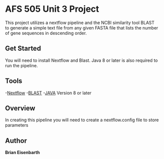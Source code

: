 # AFS 505 Unit 3 Project

This project utilizes a nextflow pipeline and the NCBI similarity tool BLAST to generate a simple text file from any given FASTA file that lists the number of gene sequences in descending order. 

## Get Started 
You will need to install Nextflow and Blast. Java 8 or later is also required to run the pipeline.

## Tools
-[Nextflow](https://www.nextflow.io/)
-[BLAST](https://blast.ncbi.nlm.nih.gov/Blast.cgi?PAGE_TYPE=BlastDocs&DOC_TYPE=Download) 
-[JAVA](https://www.java.com/en/download/) Version 8 or later

## Overview
In creating this pipeline you will need to create a nextflow.config file to store parameters
## Author
**Brian Eisenbarth**
